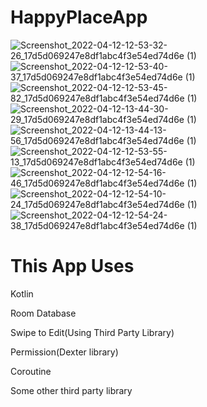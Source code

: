 # HappyPlaceApp
![Screenshot_2022-04-12-12-53-32-26_17d5d069247e8df1abc4f3e54ed74d6e (1)](https://user-images.githubusercontent.com/102001410/162910366-1d29a81b-60b5-4afa-b012-18311f660acd.jpg) ![Screenshot_2022-04-12-12-53-40-37_17d5d069247e8df1abc4f3e54ed74d6e (1)](https://user-images.githubusercontent.com/102001410/162910984-c8c7d2bc-fb8c-4ecb-b613-f21e847269cb.jpg) ![Screenshot_2022-04-12-12-53-45-82_17d5d069247e8df1abc4f3e54ed74d6e (1)](https://user-images.githubusercontent.com/102001410/162911763-a1bef904-50ff-4ecf-9a6e-6c5fb5e8c6a8.jpg)
![Screenshot_2022-04-12-13-44-30-29_17d5d069247e8df1abc4f3e54ed74d6e (1)](https://user-images.githubusercontent.com/102001410/162914412-0f0c727c-3e32-4402-953d-384321e3830d.jpg) ![Screenshot_2022-04-12-13-44-13-56_17d5d069247e8df1abc4f3e54ed74d6e (1)](https://user-images.githubusercontent.com/102001410/162914630-049872ff-468c-4c6d-979d-9b629d66e99c.jpg) ![Screenshot_2022-04-12-12-53-55-13_17d5d069247e8df1abc4f3e54ed74d6e (1)](https://user-images.githubusercontent.com/102001410/162914773-63c6ac20-08d9-4c0b-a8a7-1feac2f8a37a.jpg)
![Screenshot_2022-04-12-12-54-16-46_17d5d069247e8df1abc4f3e54ed74d6e (1)](https://user-images.githubusercontent.com/102001410/162914986-d3aec100-a424-49f9-badd-3a45a13006f7.jpg) ![Screenshot_2022-04-12-12-54-10-24_17d5d069247e8df1abc4f3e54ed74d6e (1)](https://user-images.githubusercontent.com/102001410/162915058-97204bce-712d-4e0b-b135-9636629a9d12.jpg) ![Screenshot_2022-04-12-12-54-24-38_17d5d069247e8df1abc4f3e54ed74d6e (1)](https://user-images.githubusercontent.com/102001410/162915138-505df7d1-60a8-49b9-9ff5-348122b40a7d.jpg)
# This App Uses

Kotlin

Room Database

Swipe to Edit(Using Third Party Library)

Permission(Dexter library)

Coroutine

Some other third party library









